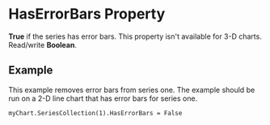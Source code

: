 
# HasErrorBars Property

 **True** if the series has error bars. This property isn't available for 3-D charts. Read/write **Boolean**.


## Example

This example removes error bars from series one. The example should be run on a 2-D line chart that has error bars for series one.


```
myChart.SeriesCollection(1).HasErrorBars = False
```

